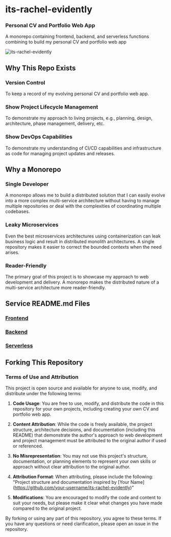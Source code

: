 # its-rachel-evidently
### Personal CV and Portfolio Web App
A monorepo containing frontend, backend, and serverless functions combining to build my personal CV and portfolio web app

![its-rachel-evidently](https://github.com/user-attachments/assets/909f60b6-4ab7-49a9-bc17-d22b0220950f)

## Why This Repo Exists
### Version Control 
To keep a record of my evolving personal CV and portfolio web app.

### Show Project Lifecycle Management
To demonstrate my approach to living projects, e.g., planning, design, architecture, phase management, delivery, etc.

### Show DevOps Capabilities
To demonstrate my understanding of CI/CD capabilities and infrastructure as code for managing project updates and releases.

## Why a Monorepo
### Single Developer
A monorepo allows me to build a distributed solution that I can easily evolve into a more complex multi-service architecture without having to manage multiple repositories or deal with the complexities of coordinating multiple codebases.

### Leaky Microservices
Even the best microservices architectures using containerization can leak business logic and result in distributed monolith architectures. A single repository makes it easier to correct the bounded contexts when the need arises.

### Reader-Friendly
The primary goal of this project is to showcase my approach to web development and delivery. A monorepo makes the distributed nature of a multi-service architecture more reader-friendly.

## Service README.md Files

### [Frontend](front.end/README.md)

### [Backend](back.end/README.md)

### [Serverless](serverless/README.md)

## Forking This Repository

### Terms of Use and Attribution

This project is open source and available for anyone to use, modify, and distribute under the following terms:

1. **Code Usage**: You are free to use, modify, and distribute the code in this repository for your own projects, including creating your own CV and portfolio web app.

2. **Content Attribution**: While the code is freely available, the project structure, architecture decisions, and documentation (including this README) that demonstrate the author's approach to web development and project management must be attributed to the original author if used or referenced.

3. **No Misrepresentation**: You may not use this project's structure, documentation, or planning elements to represent your own skills or approach without clear attribution to the original author.

4. **Attribution Format**: When attributing, please include the following:
   "Project structure and documentation inspired by [Your Name] (https://github.com/your-username/its-rachel-evidently)"

5. **Modifications**: You are encouraged to modify the code and content to suit your needs, but please make it clear what changes you have made compared to the original project.

By forking or using any part of this repository, you agree to these terms. If you have any questions or need clarification, please open an issue in the repository.
